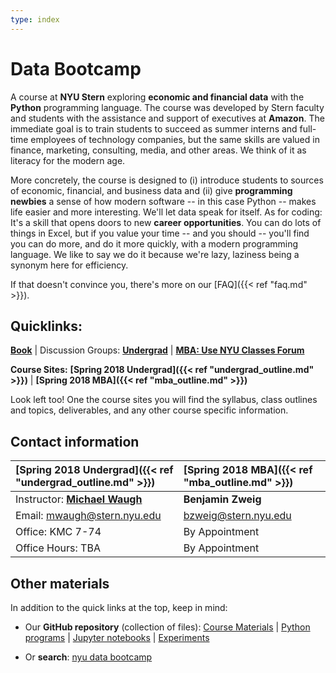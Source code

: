 ```yaml
---
type: index
---
```


# Data Bootcamp

A course at **NYU Stern** exploring **economic and financial data** with the **Python** programming language. The course was developed by Stern faculty and students with the assistance and support of executives at **Amazon**. The immediate goal is to train students to succeed as summer interns and full-time employees of technology companies, but the same skills are valued in finance, marketing, consulting, media, and other areas. We think of it as literacy for the modern age.

More concretely, the course is designed to (i) introduce students to sources of economic, financial, and business data and (ii) give **programming newbies** a sense of how modern software -- in this case Python -- makes life easier and more interesting. We'll let data speak for itself. As for coding: It's a skill that opens doors to new **career opportunities**. You can do lots of things in Excel, but if you value your time -- and you should -- you'll find you can do more, and do it more quickly, with a modern programming language. We like to say we do it because we're lazy, laziness being a synonym here for efficiency.

If that doesn't convince you, there's more on our [FAQ]({{< ref "faq.md" >}}).

## Quicklinks:
 **[Book](https://www.gitbook.com/book/nyudatabootcamp/data-bootcamp/details)** | Discussion Groups: **[Undergrad](https://groups.google.com/d/forum/databootcamp_fall2017_undergrad)** | **[MBA: Use NYU Classes Forum](http://newclasses.nyu.edu/)**

**Course Sites:** **[Spring 2018 Undergrad]({{< ref "undergrad_outline.md" >}})** | **[Spring 2018 MBA]({{< ref "mba_outline.md" >}})**

 Look left too! One the course sites you will find the syllabus, class outlines and topics, deliverables, and any other course specific information.

## Contact information

[Spring 2018 Undergrad]({{< ref "undergrad_outline.md" >}})  | [Spring 2018 MBA]({{< ref "mba_outline.md" >}})
:---|:---
Instructor: [**Michael Waugh**](https://www.waugheconomics.com)  |  **Benjamin Zweig**
Email: [mwaugh@stern.nyu.edu](mailto:mwaugh@stern.nyu.edu) |  [bzweig@stern.nyu.edu](mailto:bzweig@stern.nyu.edu)
Office: KMC 7-74   |  By Appointment
Office Hours: TBA  |  By Appointment

## Other materials

In addition to the quick links at the top, keep in mind:

* Our **GitHub repository** (collection of files): [Course Materials](https://github.com/NYUDataBootcamp/Materials) | [Python programs](https://github.com/NYUDataBootcamp/Materials/tree/master/Code/Python) | [Jupyter notebooks](https://github.com/NYUDataBootcamp/Materials/tree/master/Code/notebooks) | [Experiments](https://github.com/NYUDataBootcamp/Lab)

* Or **search**:  [nyu data bootcamp](http://lmgtfy.com/?q=nyu+data+bootcamp)
